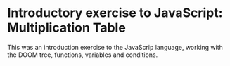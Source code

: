 # **Introductory exercise to JavaScript: Multiplication Table**

This was an introduction exercise to the JavaScrip language, working with the DOOM tree, functions, variables and conditions.
